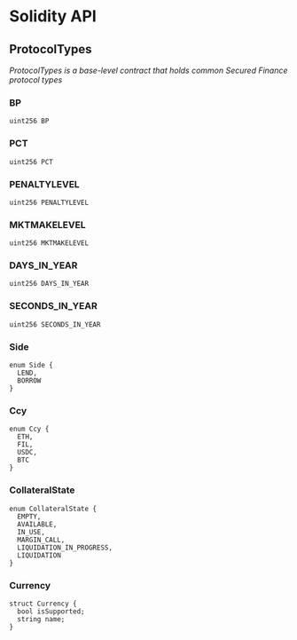 # Solidity API

## ProtocolTypes

_ProtocolTypes is a base-level contract that holds common Secured Finance protocol types_

### BP

```solidity
uint256 BP
```

### PCT

```solidity
uint256 PCT
```

### PENALTYLEVEL

```solidity
uint256 PENALTYLEVEL
```

### MKTMAKELEVEL

```solidity
uint256 MKTMAKELEVEL
```

### DAYS_IN_YEAR

```solidity
uint256 DAYS_IN_YEAR
```

### SECONDS_IN_YEAR

```solidity
uint256 SECONDS_IN_YEAR
```

### Side

```solidity
enum Side {
  LEND,
  BORROW
}
```

### Ccy

```solidity
enum Ccy {
  ETH,
  FIL,
  USDC,
  BTC
}
```

### CollateralState

```solidity
enum CollateralState {
  EMPTY,
  AVAILABLE,
  IN_USE,
  MARGIN_CALL,
  LIQUIDATION_IN_PROGRESS,
  LIQUIDATION
}
```

### Currency

```solidity
struct Currency {
  bool isSupported;
  string name;
}
```

